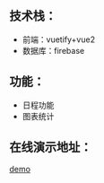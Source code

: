 ## 技术栈：
- 前端：vuetify+vue2
- 数据库：firebase

## 功能：
- 日程功能
- 图表统计

## 在线演示地址：
[demo](https://danicachen.github.io/vuetify-calendar/)